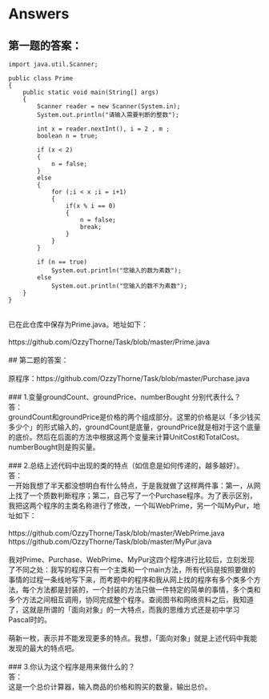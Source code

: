 # Answers
## 第一题的答案：</br>
<pre><code>import java.util.Scanner; 

public class Prime
{
	public static void main(String[] args)
	{
		Scanner reader = new Scanner(System.in);
		System.out.println("请输入需要判断的整数");
		
		int x = reader.nextInt(), i = 2 , m ;
		boolean n = true;

		if (x < 2)
		{
			n = false;
		}
		else
		{
			for (;i < x ;i = i+1)
			{
				if(x % i == 0)
				{
					n = false;
					break;
				}
			}
		}

		if (n == true)
			System.out.println("您输入的数为素数");
		else
			System.out.println("您输入的数不为素数");
	}
}
</code></pre>
</br>
已在此仓库中保存为Prime.java。地址如下：</br>
</br>
https://github.com/OzzyThorne/Task/blob/master/Prime.java  </br>
</br>
## 第二题的答案：</br>
</br>
原程序：https://github.com/OzzyThorne/Task/blob/master/Purchase.java  </br>
</br>
### 1.变量groundCount、groundPrice、numberBought 分别代表什么？</br>
答：</br>
groundCount和groundPrice是价格的两个组成部分。这里的价格是以「多少钱买多少个」的形式输入的，groundCount是底量，groundPrice就是相对于这个底量的底价。然后在后面的方法中根据这两个变量来计算UnitCost和TotalCost。</br>
numberBought则是购买量。</br>
</br>
### 2.总结上述代码中出现的类的特点（如信息是如何传递的，越多越好）。</br>
答：</br>
一开始我想了半天都没想明白有什么特点，于是我就做了这样两件事：第一，从网上找了一个质数判断程序；第二，自己写了一个Purchase程序。为了表示区别，我把这两个程序的主类名称进行了修改，一个叫WebPrime，另一个叫MyPur，地址如下：</br>
</br>
https://github.com/OzzyThorne/Task/blob/master/WebPrime.java </br>
https://github.com/OzzyThorne/Task/blob/master/MyPur.java </br>
</br>
我对Prime、Purchase、WebPrime、MyPur这四个程序进行比较后，立刻发现了不同之处：我写的程序只有一个主类和一个main方法，所有代码是按照要做的事情的过程一条线地写下来，而考题中的程序和我从网上找的程序有多个类多个方法，每个方法都是封装的，一个封装的方法只做一件特定的简单的事情，多个类和多个方法之间相互调用，协同完成整个程序。查阅图书和网络资料之后，我知道了，这就是所谓的「面向对象」的一大特点，而我的思维方式还是初中学习Pascal时的。</br>
</br>
萌新一枚，表示并不能发现更多的特点。我想，「面向对象」就是上述代码中我能发现的最大的特点吧。</br>
</br>
### 3.你认为这个程序是用来做什么的？</br>
答：</br>
这是一个总价计算器，输入商品的价格和购买的数量，输出总价。</br>
